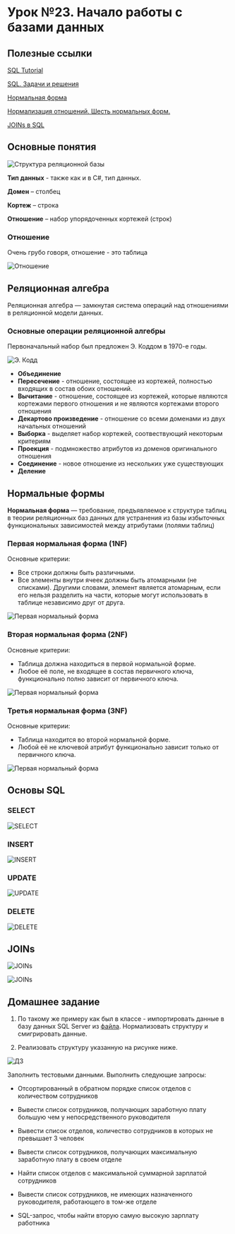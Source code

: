 # Урок №23. Начало работы с базами данных

## Полезные ссылки

[SQL Tutorial](https://www.geeksforgeeks.org/sql-tutorial/)

[SQL. Задачи и решения](http://www.sql-tutorial.ru/ru/content.html)

[Нормальная форма](https://ru.wikipedia.org/wiki/%D0%9D%D0%BE%D1%80%D0%BC%D0%B0%D0%BB%D1%8C%D0%BD%D0%B0%D1%8F_%D1%84%D0%BE%D1%80%D0%BC%D0%B0)

[Нормализация отношений. Шесть нормальных форм.](https://habr.com/ru/post/254773/)

[JOINs в SQL](http://www.albahari.com/valuevsreftypes.aspx)


## Основные понятия

![Структура реляционной базы](/Module-5/images/relational-db.png)

**Тип данных** - также как и в C#, тип данных.

**Домен** – столбец

**Кортеж** – строка

**Отношение** – набор упорядоченных кортежей (строк)


### Отношение

Очень грубо говоря, отношение - это таблица

![Отношение](/Module-5/images/relationship.png)

## Реляционная алгебра

Реляционная алгебра — замкнутая система операций над отношениями в реляционной модели данных.

### Основные операции реляционной алгебры

Первоначальный набор был предложен Э. Коддом в 1970-е годы.

![Э. Кодд](/Module-5/images/kodd.png)

- **Объединение**
- **Пересечение** - отношение, состоящее из кортежей, полностью входящих в состав обоих отношений. 
- **Вычитание** - отношение, состоящее из кортежей, которые являются кортежами первого отношения и не являются кортежами второго отношения
- **Декартово произведение** - отношение со всеми доменами из двух начальных отношений
- **Выборка** - выделяет набор кортежей, соотвествующий некоторым критериям
- **Проекция** - подмножество атрибутов из доменов оригинального отношения
- **Соединение** - новое отношение из нескольких уже существующих
- **Деление**

## Нормальные формы

**Нормальная форма** — требование, предъявляемое к структуре таблиц в теории реляционных баз данных для устранения 
из базы избыточных функциональных зависимостей между атрибутами (полями таблиц)

### Первая нормальная форма (1NF) 
Основные критерии: 
- Все строки должны быть различными. 
- Все элементы внутри ячеек должны быть атомарными (не списками). 
Другими словами, элемент является атомарным, если его нельзя разделить на части, которые могут использовать в таблице независимо друг от друга.

![Первая нормальный форма](/Module-5/images/1nf.png)

### Вторая нормальная форма (2NF) 

Основные критерии: 
- Таблица должна находиться в первой нормальной форме. 
- Любое её поле, не входящее в состав первичного ключа, функционально полно зависит от первичного ключа.

![Первая нормальный форма](/Module-5/images/2nf.png)

### Третья нормальная форма (3NF) 

Основные критерии: 
- Таблица находится во второй нормальной форме. 
- Любой её не ключевой атрибут функционально зависит только от первичного ключа.

![Первая нормальный форма](/Module-5/images/3nf.png)

## Основы SQL

### SELECT

![SELECT](/Module-5/images/select-statement.png)

### INSERT

![INSERT](/Module-5/images/insert-statement.png)

### UPDATE

![UPDATE](/Module-5/images/update-statement.png)

### DELETE

![DELETE](/Module-5/images/delete-statement.png)

## JOINs

![JOINs](/Module-5/images/joins-simple.png)

![JOINs](/Module-5/images/joins-funny.png)


## Домашнее задание

1. По такому же примеру как был в классе - импортировать данные в базу данных SQL Server из [файла](/Module-5/materials/Superstore.xls).
Нормализовать структуру и смигрировать данные.

2. Реализовать структуру указанную на рисунке ниже.

![ДЗ](/Module-5/images/home-task.png)

Заполнить тестовыми данными.
Выполнить следующие запросы:

- Отсортированный в обратном порядке список отделов с количеством сотрудников

- Вывести список сотрудников, получающих заработную плату большую чем у 
непосредственного руководителя

- Вывести список отделов, количество сотрудников в которых не превышает 3 человек

- Вывести список сотрудников, получающих максимальную заработную плату в своем отделе

- Найти список отделов с максимальной суммарной зарплатой сотрудников

- Вывести список сотрудников, не имеющих назначенного руководителя, 
работающего в том-же отделе

- SQL-запрос, чтобы найти вторую самую высокую зарплату работника

